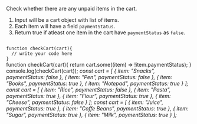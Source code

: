 Check whether there are any unpaid items in the cart.

1. Input will be a cart object with list of items.
2. Each item will have a field `paymentStatus`.
3. Return true if atleast one item in the cart have `paymentStatus` as `false`.

<Editor lang="javascript" type="exercise" testMode="multipleInput">
<code>
function checkCart(cart){
  // write your code here
}
</code>

<solution>
function checkCart(cart){
  return cart.some((item) => !item.paymentStatus);
}
</solution>

<testcases>
<caller>
console.log(checkCart(cart));
</caller>
<testcase>
<i>
const cart = [
  {
    item: "Snacks",
    paymentStatus: false
  },
  {
    item: "Pen",
    paymentStatus: false
  },
  {
    item: "Books",
    paymentStatus: true
  },
  {
    item: "Notepad",
    paymentStatus: true
  }
];
</i>
</testcase>
<testcase>
<i>
const cart = [
  {
    item: "Rice",
    paymentStatus: false
  },
  {
    item: "Pasta",
    paymentStatus: true
  },
  {
    item: "Flour",
    paymentStatus: true
  },
  {
    item: "Cheese",
    paymentStatus: false
  }
];
</i>
</testcase>
<testcase>
<i>
const cart = [
  {
    item: "Juice",
    paymentStatus: true
  },
  {
    item: "Coffe Beans",
    paymentStatus: true
  },
  {
    item: "Sugar",
    paymentStatus: true
  },
  {
    item: "Milk",
    paymentStatus: true
  }
];
</i>
</testcase>
</testcases>
</Editor>